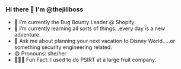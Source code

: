 ### Hi there 👋 I'm @thejillboss


- 🔭 I’m currently the Bug Bounty Leader @ Shopify.
- 🌱 I’m currently learning all sorts of things...every day is a new adventure.
- 💬 Ask me about planning your next vacation to Disney World.....or something security engineering related.
- 😄 Pronouns: she/her
- 👩🏼‍💻 Fun Fact: I used to do PSIRT at a large fruit company.
